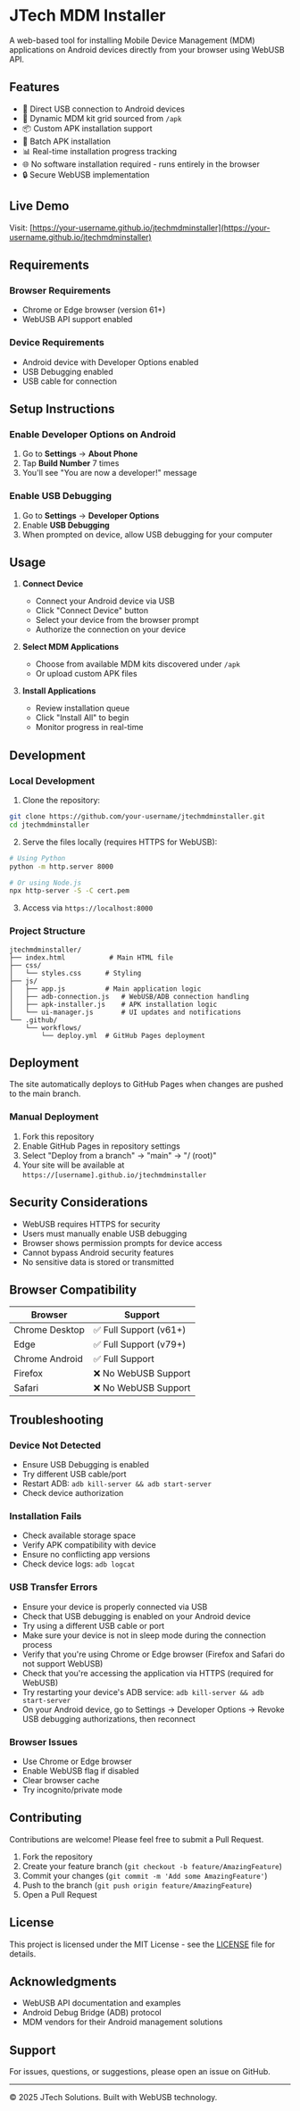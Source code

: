 # JTech MDM Installer

A web-based tool for installing Mobile Device Management (MDM) applications on Android devices directly from your browser using WebUSB API.

## Features

- 🔌 Direct USB connection to Android devices
- 📱 Dynamic MDM kit grid sourced from `/apk`
- 📦 Custom APK installation support
- 🚀 Batch APK installation
- 📊 Real-time installation progress tracking
- 🌐 No software installation required - runs entirely in the browser
- 🔒 Secure WebUSB implementation

## Live Demo

Visit: [https://your-username.github.io/jtechmdminstaller](https://your-username.github.io/jtechmdminstaller)

## Requirements

### Browser Requirements
- Chrome or Edge browser (version 61+)
- WebUSB API support enabled

### Device Requirements
- Android device with Developer Options enabled
- USB Debugging enabled
- USB cable for connection

## Setup Instructions

### Enable Developer Options on Android

1. Go to **Settings** → **About Phone**
2. Tap **Build Number** 7 times
3. You'll see "You are now a developer!" message

### Enable USB Debugging

1. Go to **Settings** → **Developer Options**
2. Enable **USB Debugging**
3. When prompted on device, allow USB debugging for your computer

## Usage

1. **Connect Device**
   - Connect your Android device via USB
   - Click "Connect Device" button
   - Select your device from the browser prompt
   - Authorize the connection on your device

2. **Select MDM Applications**
   - Choose from available MDM kits discovered under `/apk`
   - Or upload custom APK files

3. **Install Applications**
   - Review installation queue
   - Click "Install All" to begin
   - Monitor progress in real-time

## Development

### Local Development

1. Clone the repository:
```bash
git clone https://github.com/your-username/jtechmdminstaller.git
cd jtechmdminstaller
```

2. Serve the files locally (requires HTTPS for WebUSB):
```bash
# Using Python
python -m http.server 8000

# Or using Node.js
npx http-server -S -C cert.pem
```

3. Access via `https://localhost:8000`

### Project Structure

```
jtechmdminstaller/
├── index.html           # Main HTML file
├── css/
│   └── styles.css      # Styling
├── js/
│   ├── app.js          # Main application logic
│   ├── adb-connection.js   # WebUSB/ADB connection handling
│   ├── apk-installer.js    # APK installation logic
│   └── ui-manager.js       # UI updates and notifications
└── .github/
    └── workflows/
        └── deploy.yml  # GitHub Pages deployment
```

## Deployment

The site automatically deploys to GitHub Pages when changes are pushed to the main branch.

### Manual Deployment

1. Fork this repository
2. Enable GitHub Pages in repository settings
3. Select "Deploy from a branch" → "main" → "/ (root)"
4. Your site will be available at `https://[username].github.io/jtechmdminstaller`

## Security Considerations

- WebUSB requires HTTPS for security
- Users must manually enable USB debugging
- Browser shows permission prompts for device access
- Cannot bypass Android security features
- No sensitive data is stored or transmitted

## Browser Compatibility

| Browser | Support |
|---------|---------|
| Chrome Desktop | ✅ Full Support (v61+) |
| Edge | ✅ Full Support (v79+) |
| Chrome Android | ✅ Full Support |
| Firefox | ❌ No WebUSB Support |
| Safari | ❌ No WebUSB Support |

## Troubleshooting

### Device Not Detected
- Ensure USB Debugging is enabled
- Try different USB cable/port
- Restart ADB: `adb kill-server && adb start-server`
- Check device authorization

### Installation Fails
- Check available storage space
- Verify APK compatibility with device
- Ensure no conflicting app versions
- Check device logs: `adb logcat`

### USB Transfer Errors
- Ensure your device is properly connected via USB
- Check that USB debugging is enabled on your Android device
- Try using a different USB cable or port
- Make sure your device is not in sleep mode during the connection process
- Verify that you're using Chrome or Edge browser (Firefox and Safari do not support WebUSB)
- Check that you're accessing the application via HTTPS (required for WebUSB)
- Try restarting your device's ADB service: `adb kill-server && adb start-server`
- On your Android device, go to Settings → Developer Options → Revoke USB debugging authorizations, then reconnect

### Browser Issues
- Use Chrome or Edge browser
- Enable WebUSB flag if disabled
- Clear browser cache
- Try incognito/private mode

## Contributing

Contributions are welcome! Please feel free to submit a Pull Request.

1. Fork the repository
2. Create your feature branch (`git checkout -b feature/AmazingFeature`)
3. Commit your changes (`git commit -m 'Add some AmazingFeature'`)
4. Push to the branch (`git push origin feature/AmazingFeature`)
5. Open a Pull Request

## License

This project is licensed under the MIT License - see the [LICENSE](LICENSE) file for details.

## Acknowledgments

- WebUSB API documentation and examples
- Android Debug Bridge (ADB) protocol
- MDM vendors for their Android management solutions

## Support

For issues, questions, or suggestions, please open an issue on GitHub.

---

© 2025 JTech Solutions. Built with WebUSB technology.
